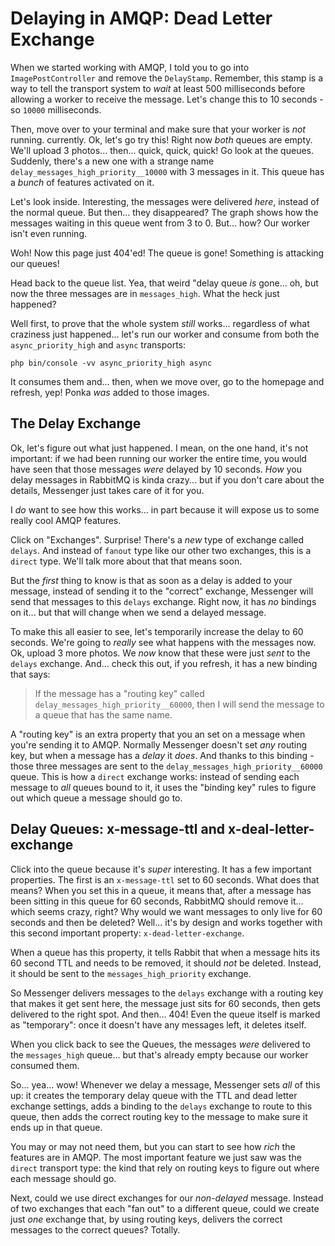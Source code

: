 # Delaying in AMQP: Dead Letter Exchange

When we started working with AMQP, I told you to go into `ImagePostController` and
remove the `DelayStamp`. Remember, this stamp is a way to tell the transport system
to *wait* at least 500 milliseconds before allowing a worker to receive the message.
Let's change this to 10 seconds - so `10000` milliseconds.

Then, move over to your terminal and make sure that your worker is *not* running.
currently. Ok, let's go try this! Right now *both* queues are empty. We'll upload
3 photos... then... quick, quick, quick! Go look at the queues. Suddenly, there's
a new one with a strange name `delay_messages_high_priority__10000` with 3 messages
in it. This queue has a *bunch* of features activated on it.

Let's look inside. Interesting, the messages were delivered *here*, instead of
the normal queue. But then... they disappeared? The graph shows how the messages
waiting in this queue went from 3 to 0. But... how? Our worker isn't even running.

Woh! Now this page just 404'ed! The queue is gone! Something is attacking our queues!

Head back to the queue list. Yea, that weird "delay queue *is* gone... oh, but
now the three messages are in `messages_high`. What the heck just happened?

Well first, to prove that the whole system *still* works... regardless of what
craziness just happened... let's run our worker and consume from both the
`async_priority_high` and `async` transports:

```terminal-silent
php bin/console -vv async_priority_high async
```

It consumes them and... then, when we move over, go to the homepage and refresh,
yep! Ponka *was* added to those images.

## The Delay Exchange

Ok, let's figure out what just happened. I mean, on the one hand, it's not important:
if we had been running our worker the entire time, you would have seen that those
messages *were* delayed by 10 seconds. *How* you delay messages in RabbitMQ is
kinda crazy... but if you don't care about the details, Messenger just takes care
of it for you.

I *do* want to see how this works... in part because it will expose us to some
really cool AMQP features.

Click on "Exchanges". Surprise! There's a *new* type of exchange called `delays`.
And instead of `fanout` type like our other two exchanges, this is a `direct` type.
We'll talk more about that that means soon.

But the *first* thing to know is that as soon as a delay is added to your message,
instead of sending it to the "correct" exchange, Messenger will send that messages
to this `delays` exchange. Right now, it has *no* bindings on it... but that will
change when we send a delayed message.

To make this all easier to see, let's temporarily increase the delay to 60 seconds.
We're going to *really* see what happens with the messages now. Ok, upload 3 more
photos. We *now* know that these were just *sent* to the `delays` exchange. And...
check this out, if you refresh, it has a new binding that says:

> If the message has a "routing key" called `delay_messages_high_priority__60000`,
> then I will send the message to a queue that has the same name.

A "routing key" is an extra property that you an set on a message when you're
sending it to AMQP. Normally Messenger doesn't set *any* routing key, but when
a message has a *delay* it *does*. And thanks to this binding - those three messages
are sent to the `delay_messages_high_priority__60000` queue. This is how a `direct`
exchange works: instead of sending each message to *all* queues bound to it, it
uses the "binding key" rules to figure out which queue a message should go to.

## Delay Queues: x-message-ttl and x-deal-letter-exchange

Click into the queue because it's *super* interesting. It has a few important
properties. The first is an `x-message-ttl` set to 60 seconds. What does that means?
When you set this in a queue, it means that, after a message has been sitting in
this queue for 60 seconds, RabbitMQ should remove it... which seems crazy, right?
Why would we want messages to only live for 60 seconds and then be deleted? Well...
it's by design and works together with this second important property:
`x-dead-letter-exchange`.

When a queue has this property, it tells Rabbit that when a message hits its 60
second TTL and needs to be removed, it should *not* be deleted. Instead, it should
be sent to the `messages_high_priority` exchange.

So Messenger delivers messages to the `delays` exchange with a routing key that
makes it get sent here, the message just sits for 60 seconds, then gets delivered
to the right spot. And then... 404! Even the queue itself is marked as "temporary":
once it doesn't have any messages left, it deletes itself.

When you click back to see the Queues, the messages *were* delivered to
the `messages_high` queue... but that's already empty because our worker consumed
them.

So... yea... wow! Whenever we delay a message, Messenger sets *all* of this up:
it creates the temporary delay queue with the TTL and dead letter exchange settings,
adds a binding to the `delays` exchange to route to this queue, then adds the
correct routing key to the message to make sure it ends up in that queue.

You may or may not need them, but you can start to see how *rich* the features
are in AMQP. The most important feature we just saw was the `direct` transport
type: the kind that rely on routing keys to figure out where each message should
go.

Next, could we use direct exchanges for our *non-delayed* message. Instead of
two exchanges that each "fan out" to a different queue, could we create just
*one* exchange that, by using routing keys, delivers the correct messages to
the correct queues? Totally.
